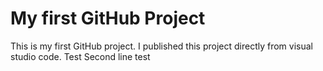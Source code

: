# My first GitHub Project
This is my first GitHub project. I published this project directly from visual studio code.
Test
Second line test
